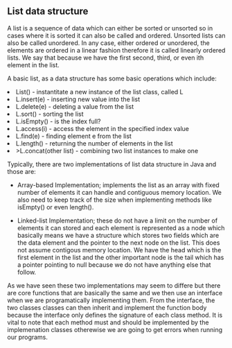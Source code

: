 ## List data structure

A list is a sequence of data which can either be sorted or unsorted so in cases where it is sorted it can also be called and ordered. Unsorted lists can also be called unordered. In any case, either ordered or unordered, the elements are ordered in a linear fashion therefore it is called linearly ordered lists. We say that because we have the first second, third, or even ith element in the list.

A basic list, as a data structure has some basic operations which include:
<li>List() - instantitate a new instance of the list class, called L</li>
<li>L.insert(e) - inserting new value into the list</li>
<li>L.delete(e) - deleting a value from the list</li>
<li>L.sort() - sorting the list</li>
<li>L.isEmpty() - is the index full?</li>
<li>L.access(i) - access the element in the specified index value</li>
<li>L.find(e) - finding element e from the list</li>
<li>L.length() - returning the number of elements in the list</li>
<li>>L.concat(other list) - combining two list instances to make one</li>

Typically, there are two implementations of list data structure in Java and those are:
- Array-based Implementation; implements the list as an array with fixed number of elements it can handle and contiguous memory location. We also need to keep track of the size when implementing methods like isEmpty() or even length().

- Linked-list Implementation; these do not have a limit on the number of elements it can stored and each element is represented as a node which basically means we have a structure which stores two fields which are the data element and the pointer to the next node on the list. This does not assume contigous memory location. We have the head which is the first element in the list and the other important node is the tail which has a pointer pointing to null because we do not have anything else that follow.

As we have seen these two implementations may seem to differe but there are core functions that are basically the same and we then use an interface when we are programatically implementing them. From the interface, the two classes classes can then inherit and implement the function body because the interface only defines the signature of each class method. It is vital to note that each method must and should be implemented by the implemenation classes otherewise we are going to get errors when running our programs.

